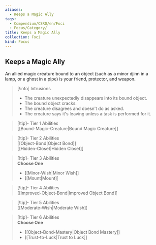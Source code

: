 ```yaml
---
aliases:
  - Keeps a Magic Ally
tags:
  - Compendium/CSRD/en/Foci
  - Focus/Category/
title: Keeps a Magic Ally
collection: Foci
kind: Focus
---
```

## Keeps a Magic Ally  
An allied magic creature bound to an object (such as a minor djinn in a lamp, or a ghost in a pipe) is your friend, protector, and weapon.  

>[!info] Intrusions  
>- The creature unexpectedly disappears into its bound object.  
>- The bound object cracks.  
>- The creature disagrees and doesn't do as asked.  
>- The creature says it's leaving unless a task is performed for it.  


>[!tip]- Tier 1 Abilities  
> [[Bound-Magic-Creature|Bound Magic Creature]]  


>[!tip]- Tier 2 Abilities  
> [[Object-Bond|Object Bond]]  
> [[Hidden-Closet|Hidden Closet]]  


>[!tip]- Tier 3 Abilities  
> **Choose One**  
>- [[Minor-Wish|Minor Wish]]  
>- [[Mount|Mount]]  


>[!tip]- Tier 4 Abilities  
> [[Improved-Object-Bond|Improved Object Bond]]  


>[!tip]- Tier 5 Abilities  
> [[Moderate-Wish|Moderate Wish]]  


>[!tip]- Tier 6 Abilities  
> **Choose One**  
>- [[Object-Bond-Mastery|Object Bond Mastery]]  
>- [[Trust-to-Luck|Trust to Luck]]
